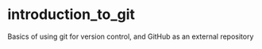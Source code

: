 # introduction_to_git
Basics of using git for version control, and GitHub as an external repository
